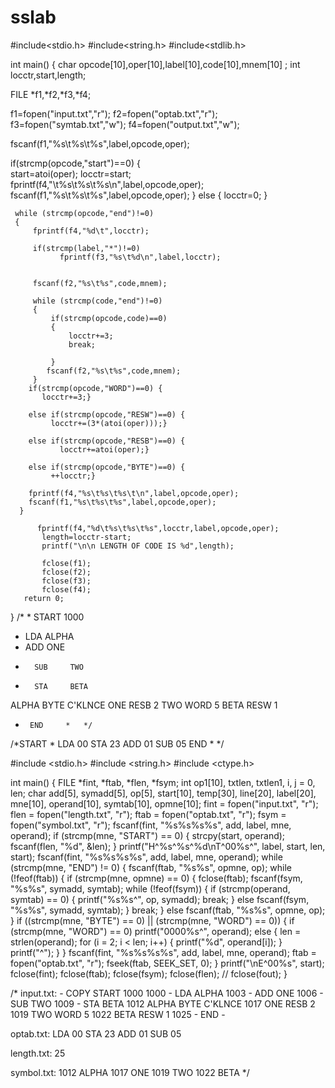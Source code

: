 # sslab
#include<stdio.h>
#include<string.h>
#include<stdlib.h>

int main()
{
	char opcode[10],oper[10],label[10],code[10],mnem[10]	;
   int locctr,start,length;
   
   FILE *f1,*f2,*f3,*f4;
   
   
   f1=fopen("input.txt","r");
   f2=fopen("optab.txt","r");
   f3=fopen("symtab.txt","w");
   f4=fopen("output.txt","w");
   
   fscanf(f1,"%s\t%s\t%s",label,opcode,oper);
   
   if(strcmp(opcode,"start")==0)
   {	
	   start=atoi(oper);
	   locctr=start; 
	   fprintf(f4,"\t%s\t%s\t%s\n",label,opcode,oper);
	   fscanf(f1,"%s\t%s\t%s",label,opcode,oper);
   }
   else
     {
		locctr=0;
	 }
	 
	 while (strcmp(opcode,"end")!=0)
	 {
		 fprintf(f4,"%d\t",locctr);		 
		 
		 if(strcmp(label,"*")!=0)
			   fprintf(f3,"%s\t%d\n",label,locctr);			 
			     

	     fscanf(f2,"%s\t%s",code,mnem);
	        
	   	 while (strcmp(code,"end")!=0)
	   	 {
			 if(strcmp(opcode,code)==0)
			 {
			     locctr+=3;
			     break;
			     
			 }
  	        fscanf(f2,"%s\t%s",code,mnem);
         }
		if(strcmp(opcode,"WORD")==0) {
		   locctr+=3;}
		   
        else if(strcmp(opcode,"RESW")==0) {
             locctr+=(3*(atoi(oper)));}

		else if(strcmp(opcode,"RESB")==0) {
               locctr+=atoi(oper);}

		else if(strcmp(opcode,"BYTE")==0) {
		     ++locctr;}
	
	    fprintf(f4,"%s\t%s\t%s\t\n",label,opcode,oper);	
	    fscanf(f1,"%s\t%s\t%s",label,opcode,oper);
	  }
	  
	  	  fprintf(f4,"%d\t%s\t%s\t%s",locctr,label,opcode,oper);	  
           length=locctr-start;
           printf("\n\n LENGTH OF CODE IS %d",length);
          
           fclose(f1);
           fclose(f2);
           fclose(f3);
           fclose(f4);
       return 0;   
	  
}
/* *	START   1000
*	LDA     ALPHA
*	ADD     ONE
*     	SUB     TWO
*     	STA     BETA
ALPHA   BYTE    C'KLNCE
ONE     RESB    2
TWO     WORD    5
BETA    RESW    1
*      END     *   */



/*START	*
LDA     00
STA     23
ADD     01
SUB     05
END	*  */














#include <stdio.h>
#include <string.h>
#include <ctype.h>

int main()
{
    FILE *fint, *ftab, *flen, *fsym;
    int op1[10], txtlen, txtlen1, i, j = 0, len;
    char add[5], symadd[5], op[5], start[10], temp[30], line[20], label[20], mne[10], operand[10], symtab[10], opmne[10];
    fint = fopen("input.txt", "r");
    flen = fopen("length.txt", "r");
    ftab = fopen("optab.txt", "r");
    fsym = fopen("symbol.txt", "r");
    fscanf(fint, "%s%s%s%s", add, label, mne, operand);
    if (strcmp(mne, "START") == 0)
    {
        strcpy(start, operand);
        fscanf(flen, "%d", &len);
    }
    printf("H^%s^%s^%d\nT^00%s^", label, start, len, start);
    fscanf(fint, "%s%s%s%s", add, label, mne, operand);
    while (strcmp(mne, "END") != 0)
    {
        fscanf(ftab, "%s%s", opmne, op);
        while (!feof(ftab))
        {
            if (strcmp(mne, opmne) == 0)
            {
                fclose(ftab);
                fscanf(fsym, "%s%s", symadd, symtab);
                while (!feof(fsym))
                {
                    if (strcmp(operand, symtab) == 0)
                    {
                        printf("%s%s^", op, symadd);
                        break;
                    }
                    else
                        fscanf(fsym, "%s%s", symadd, symtab);
                }
                break;
            }
            else
                fscanf(ftab, "%s%s", opmne, op);
        }
        if ((strcmp(mne, "BYTE") == 0) || (strcmp(mne, "WORD") == 0))
        {
            if (strcmp(mne, "WORD") == 0)
                printf("0000%s^", operand);
            else
            {
                len = strlen(operand);
                for (i = 2; i < len; i++)
                {
                    printf("%d", operand[i]);
                }
                printf("^");
            }
        }
        fscanf(fint, "%s%s%s%s", add, label, mne, operand);
        ftab = fopen("optab.txt", "r");
        fseek(ftab, SEEK_SET, 0);
    }
    printf("\nE^00%s", start);
    fclose(fint);
    fclose(ftab);
    fclose(fsym);
    fclose(flen);
    // fclose(fout);
}


/*
input.txt:
        -	COPY	START	1000
        1000	-	LDA	ALPHA
        1003	-	ADD	ONE
        1006	-	SUB	TWO
        1009	-	STA	BETA
        1012	ALPHA	BYTE	C'KLNCE
        1017	ONE	RESB	2
        1019	TWO	WORD	5
        1022	BETA	RESW	1
        1025	-	END	-

optab.txt:
        LDA	00
        STA	23
        ADD	01
        SUB	05


length.txt:
        25

symbol.txt:
        1012	ALPHA
        1017	ONE
        1019	TWO
        1022	BETA
*/
